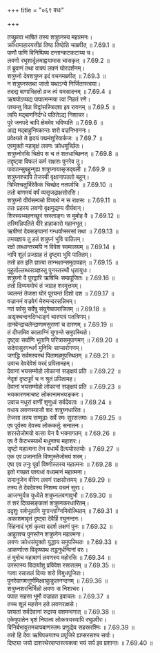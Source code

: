 +++
title = "०६९ वधः"

+++


  
तच्छ्रुत्वा भाषितं तस्य शत्रुघ्नस्य महात्मनः।  
क्रोधामाहारयत्तीव्रं तिष्ठ तिष्ठेति चाब्रवीत् ॥ 7.69.1 ॥   
पाणौ पाणिं विनिष्पिष्य दन्तान्कटकटाय्य च।  
लवणो रघुशार्दूलमाह्वयामास चासकृत् ॥ 7.69.2 ॥   
तं ब्रुवाणं तथा वाक्यं लवणं घोरदर्शनम्।  
शत्रुघ्नो देवशत्रुघ्न इदं वचनमब्रवीत् ॥ 7.69.3 ॥   
न शत्रुघ्नस्तथा जातो यथाऽन्ये निर्जितास्त्वया।  
तदद्य बाणाभिहतो व्रज त्वं यमसादनम् ॥ 7.69.4 ॥   
ऋषयोऽप्यद्य पापात्मन्मया त्वां निहतं रणे।  
पश्यन्तु विप्रा विद्वांसस्त्रिदशा इव रावणम् ॥ 7.69.5 ॥   
त्वयि मद्बाणनिर्दग्धे पतितेऽद्य निशाचर।  
पुरे जनपदे चापि क्षेममेव भविष्यति ॥ 7.69.6 ॥   
अद्य मद्बाहुनिष्क्रान्तः शरो वज्रनिभाननः।  
प्रवेक्ष्यते ते हृदयं पद्ममंशुरिवार्कजः ॥ 7.69.7 ॥   
एवमुक्तो महावृक्षं लवणः क्रोधमूर्च्छितः।  
शत्रुघ्नोरसि चिक्षेप स च तं शतधाच्छिनत् ॥ 7.69.8 ॥   
तद्दृष्ट्वा विफलं कर्म राक्षसः पुनरेव तु।  
पादपान्सुबहून्गृह्य शत्रुघ्नायासृजद्बली ॥ 7.69.9 ॥   
शत्रुघ्नश्चापि तेजस्वी वृक्षानापततो बहून्।  
त्रिभिश्चतुर्भिरेकैकं चिच्छेद नतपर्वभिः ॥ 7.69.10 ॥   
ततो बाणमयं वर्षं व्यसृजद्राक्षसोरसि।  
शत्रुघ्नो वीर्यसम्पन्नो विव्यथे न स राक्षसः ॥ 7.69.11 ॥   
ततः प्रहस्य लवणो वृक्षमुद्यम्य वीर्यवान्।  
शिरस्यभ्यहनच्छूरं स्रस्ताङ्गः स मुमोह वै ॥ 7.69.12 ॥   
तस्मिन्निपतिते वीरे हाहाकारो महानभूत्।  
ऋषीणां देवसङ्घानां गन्धर्वाप्सरसां तथा ॥ 7.69.13 ॥   
तमवज्ञाय तु हतं शत्रुघ्नं भुवि पातितम्।  
रक्षो लब्धान्तरमपि न विवेश स्वमालयम् ॥ 7.69.14 ॥   
नापि शूलं प्रजग्राह तं दृष्ट्वा भुवि पातितम्।  
ततो हत इति ज्ञात्वा तान्भक्षान्समुदावहत् ॥ 7.69.15 ॥   
मुहूर्ताल्लब्धसञ्ज्ञस्तु पुनस्तस्थौ धृतायुधः।  
शत्रुघ्नो वै पुरद्वारि ऋषिभिः सम्प्रपूजितः ॥ 7.69.16 ॥   
ततो दिव्यममोघं तं जग्राह शरमुत्तमम्।  
ज्वलन्तं तेजसा घोरं पूरयन्तं दिशो दश ॥ 7.69.17 ॥   
वज्राननं वज्रवेगं मेरुमन्दरसन्निभम्।  
नतं पर्वसु सर्वेषु संयुगेष्वपराजितम् ॥ 7.69.18 ॥   
असृक्चन्दनदिग्धाङ्गं चारुपत्रं पतत्रिणम्।  
दानवेन्द्राचलेन्द्राणामसुराणां च दारणम् ॥ 7.69.19 ॥   
तं दीप्तमिव कालाग्निं युगान्ते समुपस्थिते।  
दृष्ट्वा सर्वाणि भूतानि परित्रासमुपागमन् ॥ 7.69.20 ॥   
सदेवासुरगन्धर्वं मुनिभिः साप्सरोगणम्।  
जगद्धि सर्वमस्वस्थं पितामहमुपस्थितम् ॥ 7.69.21 ॥   
उवाच देवदेवेशं वरदं प्रपितामहम्।  
देवानां भयसम्मोहो लोकानां सङ्क्षयं प्रति ॥ 7.69.22 ॥   
नेदृशं दृष्टपूर्वं च न श्रुतं प्रपितामह।  
देवानां भयसम्मोहो लोकानां सङ्क्षयं प्रति ॥ 7.69.23 ॥   
भयकारणमाचष्ट लोकानामभयङ्करः।  
उवाच मधुरां वाणीं शृणुध्वं सर्वदेवताः ॥ 7.69.24 ॥   
वधाय लवणस्याजौ शरः शत्रुघ्नधारितः।  
तेजसा तस्य सम्मूढाः सर्वे स्मः सुरसत्तमाः ॥ 7.69.25 ॥   
एष पूर्वस्य देवस्य लोककर्तुः सनातनः।  
शरस्तेजोमयो वत्सा येन वै भयमागतम् ॥ 7.69.26 ॥   
एष वै कैटभस्यार्थे मधुनश्च महाशरः।  
सृष्टो महात्मना तेन वधार्थे दैत्ययोस्तयोः ॥ 7.69.27 ॥   
एक एव प्रजानाति विष्णुस्तेजोमयं शरम्।  
एषा एव तनुः पूर्वा विष्णोस्तस्य महात्मनः ॥ 7.69.28 ॥   
इतो गच्छत पश्यध्वं वध्यमानं महात्मना।  
रामानुजेन वीरेण लवणं राक्षसोत्तमम् ॥ 7.69.29 ॥   
तस्य ते देवदेवस्य निशम्य वचनं सुराः।  
आजग्मुर्यत्र युध्येते शत्रुघ्नलवणावुभौ ॥ 7.69.30 ॥   
तं शरं दिव्यसङ्काशं शत्रुघ्नकरधारितम्।  
ददृशुः सर्वभूतानि युगान्ताग्निमिवोत्थितम् ॥ 7.69.31 ॥   
अकाशमावृतं दृष्ट्वा देवैर्हि रघुनन्दनः।  
सिंहनादं भृशं कृत्वा ददर्श लक्षणं पुनः ॥ 7.69.32 ॥   
आहूतश्च पुनस्तेन शत्रुघ्नेन महात्मना।  
लवणः क्रोधसंयुक्तो युद्धाय समुपस्थितः ॥ 7.69.33 ॥   
आकर्णात्स विकृष्याथ तद्धनुर्धन्विनां वरः।  
तं मुमोच महाबाणं लवणस्य महोरसि ॥ 7.69.34 ॥   
उरस्तस्य विदार्याशु प्रविवेश रसातलम् ॥ 7.69.35 ॥   
गत्वा रसातलं दिव्यः शरो विबुधपूजितः।  
पुनरेवागमत्तूर्णमिक्ष्वाकुकुलनन्दनम् ॥ 7.69.36 ॥   
शत्रुघ्नशरनिर्भिन्नो लवणः स निशाचरः।  
पपात सहसा भूमौ वज्राहत इवाचलः ॥ 7.69.37 ॥   
तच्च शूलं महत्तेन हते लवणराक्षसे।  
पश्यतां सर्वदेवानां रुद्रस्य वशमन्वगात् ॥ 7.69.38 ॥   
एकेषुपातेन भृशं निपात्य लोकत्रयस्यापि रघुप्रवीरः।  
विनिर्बभावुत्तमचापबाणस्तमः प्रणुद्येव सहस्ररश्मिः ॥ 7.69.39 ॥   
ततो हि देवा ऋषिपन्नगाश्च प्रपूजिरे ह्यप्सरसश्च सर्वाः।  
दिष्ट्या जयो दाशरथेरवाप्तस्त्यक्त्वा भयं सर्प इव प्रशान्तः ॥ 7.69.40 ॥   
